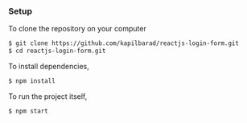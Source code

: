 ### Setup

To clone the repository on your computer 
```bash
$ git clone https://github.com/kapilbarad/reactjs-login-form.git
$ cd reactjs-login-form.git
```

To install dependencies,
```bash
$ npm install
```
<!-- #vasanth -->
<!-- vkihuijggfgg -->
To run the project itself,
```bash
$ npm start
```